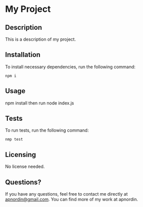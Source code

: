 # My Project

## Description
This is a description of my project.

## Installation
To install necessary dependencies, run the following command:
```
npm i
```

## Usage
npm install then run node index.js

## Tests
To run tests, run the following command:
```
nmp test
```

## Licensing
No license needed.

## Questions?
If you have any questions, feel free to contact me directly at apnordin@gmail.com. You can find more of my work at apnordin.

